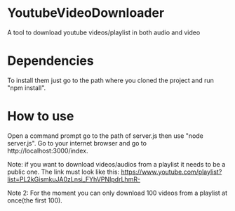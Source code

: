 # YoutubeVideoDownloader
A tool to download youtube videos/playlist in both audio and video

# Dependencies
To install them just go to the path where you cloned the project and run "npm install".

# How to use
Open a command prompt go to the path of server.js then use "node server.js".
Go to your internet browser and go to http://localhost:3000/index.

Note: if you want to download videos/audios from a playlist it needs to be a public one. 
The link must look like this: https://www.youtube.com/playlist?list=PL2kGismkuJA0zLnsi_FYhVPNIpdrLhmR-

Note 2: For the moment you can only download 100 videos from a playlist at once(the first 100).

